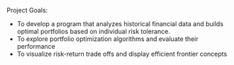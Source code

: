 Project Goals:

- To develop a program that analyzes historical financial data and builds optimal portfolios based on individual risk tolerance.
- To explore portfolio optimization algorithms and evaluate their performance
- To visualize risk-return trade offs and display efficient frontier concepts

